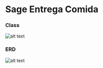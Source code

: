 # Sage Entrega Comida

### __Class__
![alt text](https://github.ibm.com/raphael-leao/entrega-comida/blob/main/ClassDiagram.PNG)

### __ERD__
![alt text](https://github.ibm.com/raphael-leao/entrega-comida/blob/main/ErProject.png)


